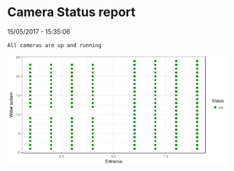Camera Status report
================
15/05/2017 - 15:35:06

    All cameras are up and running

![](camreport_files/figure-markdown_github/unnamed-chunk-2-1.png)
